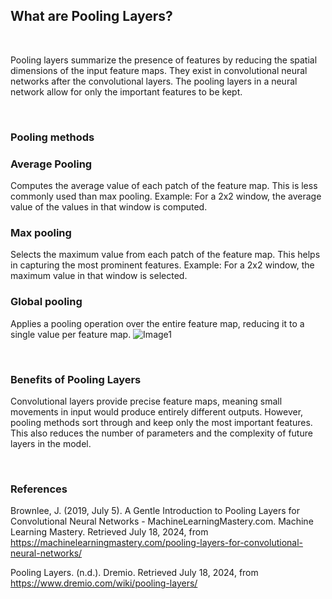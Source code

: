## **What are Pooling Layers?**

<br>

Pooling layers summarize the presence of features by reducing the spatial dimensions of the input feature maps. They exist in convolutional neural networks after the convolutional layers. The pooling layers in a neural network allow for only the important features to be kept. 

<br>

### **Pooling methods**

### Average Pooling
Computes the average value of each patch of the feature map. This is less commonly used than max pooling.
Example: For a 2x2 window, the average value of the values in that window is computed.
### Max pooling
Selects the maximum value from each patch of the feature map. This helps in capturing the most prominent features.
Example: For a 2x2 window, the maximum value in that window is selected.
### Global pooling
Applies a pooling operation over the entire feature map, reducing it to a single value per feature map.
![Image1](/static/articleimages/activation_functions/image1)

<br>

### **Benefits of Pooling Layers**
Convolutional layers provide precise feature maps, meaning small movements in input would produce entirely different outputs. However, pooling methods sort through and keep only the most important features. This also reduces the number of parameters and the complexity of future layers in the model. 

<br>

### **References**
Brownlee, J. (2019, July 5). A Gentle Introduction to Pooling Layers for Convolutional Neural Networks - MachineLearningMastery.com. Machine Learning Mastery. Retrieved July 18, 2024, from https://machinelearningmastery.com/pooling-layers-for-convolutional-neural-networks/

Pooling Layers. (n.d.). Dremio. Retrieved July 18, 2024, from https://www.dremio.com/wiki/pooling-layers/





